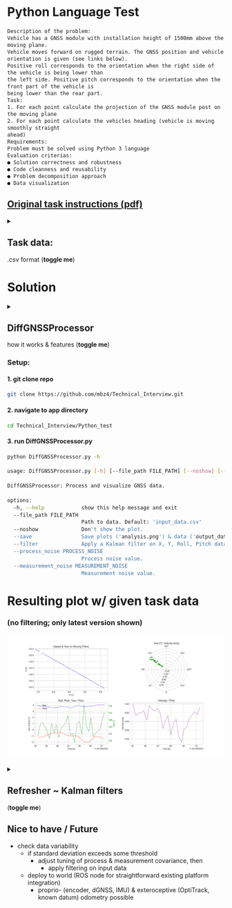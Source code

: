 
# Python Language Test

```
Description of the problem:
Vehicle has a GNSS module with installation height of 1500mm above the moving plane.
Vehicle moves forward on rugged terrain. The GNSS position and vehicle orientation is given (see links below).
Positive roll corresponds to the orientation when the right side of the vehicle is being lower than
the left side. Positive pitch corresponds to the orientation when the front part of the vehicle is
being lower than the rear part.
Task:
1. For each point calculate the projection of the GNSS module post on the moving plane
2. For each point calculate the vehicles heading (vehicle is moving smoothly straight
ahead)
Requirements:
Problem must be solved using Python 3 language
Evaluation criterias:
● Solution correctness and robustness
● Code cleanness and reusability
● Problem decomposition approach
● Data visualization
```
## [Original task instructions (pdf)](https://github.com/mbz4/Technical_Interview/blob/main/Python_test/Test%20task%20for%20Python%20language%20skills.pdf)


<details>
<summary><h2>Task data:</h2> .csv format (<b>toggle me</b>)</summary>

| **time_s**         | **x_mm** | **y_mm** | **roll_deg** | **pitch_deg** |
|--------------------|----------|----------|--------------|---------------|
| 1621693264.0155628 | 9521     | -35074   | 3.92         | -1.35         |
| 1621693264.1979840 | 9450     | -34970   | 3.93         | -1.22         |
| 1621693264.4237902 | 9365     | -34853   | 3.85         | -1.24         |
| 1621693264.6384845 | 9291     | -34759   | 3.85         | -1.12         |
| 1621693264.8448036 | 9211     | -34649   | 3.77         | -0.99         |
| 1621693265.0378000 | 9140     | -34547   | 3.70         | -0.90         |
| 1621693265.2572992 | 9071     | -34444   | 3.70         | -0.70         |
| 1621693265.4631655 | 8988     | -34334   | 3.59         | -0.55         |
| 1621693265.6851535 | 8917     | -34231   | 3.59         | -0.49         |
| 1621693265.8768837 | 8839     | -34126   | 3.56         | -0.46         |
| 1621693266.1154845 | 8767     | -34021   | 3.66         | -0.38         |
| 1621693266.2963840 | 8689     | -33914   | 3.78         | -0.44         |
| 1621693266.5014370 | 8614     | -33808   | 3.74         | -0.53         |
| 1621693266.7386210 | 8540     | -33704   | 3.73         | -0.75         |
| 1621693266.9416296 | 8452     | -33590   | 3.66         | -0.91         |
| 1621693267.1762938 | 8392     | -33494   | 3.55         | -0.97         |
| 1621693267.3843954 | 8326     | -33399   | 3.63         | -1.00         |
| 1621693267.5642680 | 8255     | -33292   | 3.77         | -0.89         |
| 1621693267.7781956 | 8176     | -33189   | 3.90         | -1.00         |
| 1621693268.0044500 | 8112     | -33099   | 3.88         | -1.24         |
| 1621693268.2188272 | 8044     | -32986   | 3.82         | -1.58         |
| 1621693268.4177945 | 7969     | -32892   | 3.75         | -1.95         |
| 1621693268.6272150 | 7906     | -32804   | 3.77         | -2.05         |
| 1621693268.8552556 | 7835     | -32705   | 3.80         | -1.95         |
| 1621693269.0375066 | 7759     | -32616   | 3.81         | -1.72         |
| 1621693269.2567391 | 7677     | -32504   | 3.88         | -1.31         |
| 1621693269.4572983 | 7593     | -32391   | 3.98         | -1.04         |
| 1621693269.8621871 | 7453     | -32193   | 4.07         | -1.17         |
| 1621693270.0862586 | 7386     | -32103   | 4.06         | -1.31         |
| 1621693270.2752004 | 7301     | -31996   | 4.06         | -1.56         |

</details>

# Solution

<details>
<summary><h2>DiffGNSSProcessor</h2> how it works & features (<b>toggle me</b>)</summary>

## How it works

- inputs: file path (data), preference to show and/or save resulting figure (arguments)
- outputs: data as csv (adds velocity & yaw columns), combined fullscreen windows w/ relevant figures
- Kalman filter (use flag ```--filter``` to try)
- processing: ~0.3-1 ms (w/o filter) ~3-4ms (w/ filter)
- based on task context, generates plots:
    - quiver: yaw (heading) vector w/ projection to moving plane
    - polar: yaw plot (radius: normalized velocity)
    - line: RPY / time line plot
    - line: velocity / time line plot (velocity smoothed)

### Features

- abstracted, extendable class structure
- option to save data, plots
- time complexity w/o filter: O(n) up to O(3n) (w/o filter)
- portable for real time applications (ROS node)
- only uses standard python library dependencies (no extra pip install required)
    - csv, 
    - time, 
    - matplotlib, 
    - numpy
    - argparse
</details>


### Setup:

#### 1. git clone repo
```bash
git clone https://github.com/mbz4/Technical_Interview.git
```
#### 2. navigate to app directory
```bash
cd Technical_Interview/Python_test
```
#### 3. run DiffGNSSProcessor.py
```bash
python DiffGNSSProcessor.py -h

usage: DiffGNSSProcessor.py [-h] [--file_path FILE_PATH] [--noshow] [--save] [--filter] [--process_noise PROCESS_NOISE] [--measurement_noise MEASUREMENT_NOISE]

DiffGNSSProcessor: Process and visualize GNSS data.

options:
  -h, --help            show this help message and exit
  --file_path FILE_PATH
                        Path to data. Default: 'input_data.csv'
  --noshow              Don't show the plot.
  --save                Save plots ('analysis.png') & data ('output_data.csv').
  --filter              Apply a Kalman filter on X, Y, Roll, Pitch data.
  --process_noise PROCESS_NOISE
                        Process noise value.
  --measurement_noise MEASUREMENT_NOISE
                        Measurement noise value.
```

# Resulting plot w/ given task data 

### (no filtering; only latest version shown)

![alt text](https://github.com/mbz4/Technical_Interview/blob/main/Python_test/analysis.png)

<details>
<summary><h2>Refresher ~ Kalman filters</h2> (<b>toggle me</b>)</summary>


### 1. Guess of system state

It starts with an initial guess of the state of a system and its believed uncertainty.

### 2. Prediction step

For each timestep, it makes a prediction about the new/next state based on an internal model. 

**State Prediction:**  
$`\hat{x}_{k|k-1} = F_k \hat{x}_{k-1|k-1} + B_k u_k`$  
Where:  
- $`\hat{x}_{k|k-1}`$: Predicted state  
- $`F_k`$: State transition model  
- $`\hat{x}_{k-1|k-1}`$: Previous state estimate  
- $`B_k`$: Control input model  
- $`u_k`$: Control vector  

**Error Covariance Prediction:**  
$`P_{k|k-1} = F_k P_{k-1|k-1} F_k^T + Q_k`$  
Where:  
- $`P_{k|k-1}`$: Predicted error covariance  
- $`P_{k-1|k-1}`$: Previous error covariance  
- $`Q_k`$: Process noise covariance  

### 3. Update step

When a new measurement is available, it updates its prediction based on this measurement.

More weight is given to the prediction/measurement depending on specified uncertainties.

**Kalman Gain:**  
$`K_k = P_{k|k-1} H_k^T (H_k P_{k|k-1} H_k^T + R_k)^{-1}`$  
Where:  
- $`K_k`$: Kalman gain  
- $`H_k`$: Observation model  
- $`R_k`$: Measurement noise covariance  

**State Update:**  
$`\hat{x}_{k|k} = \hat{x}_{k|k-1} + K_k (z_k - H_k \hat{x}_{k|k-1})`$  
Where:  
- $`\hat{x}_{k|k}`$: Updated state estimate  
- $`z_k`$: Actual measurement  

**Error Covariance Update:**  
$`P_{k|k} = (I - K_k H_k) P_{k|k-1}`$  
Where:  
- $`P_{k|k}`$: Updated error covariance  
- $`I`$: Identity matrix  
</details>

## Nice to have / Future

- check data variability
    - if standard deviation exceeds some threshold
        - adjust tuning of process & measurement covariance, then
            - apply filtering on input data
    - deploy to world (ROS node for straightforward existing platform integration)
        - proprio- (encoder, dGNSS, IMU) & exteroceptive (OptiTrack, known datum) odometry possible    